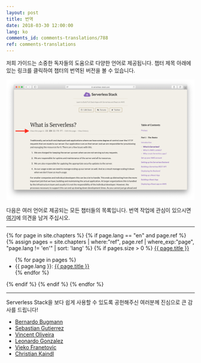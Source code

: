 ```yaml
---
layout: post
title: 번역 
date: 2018-03-30 12:00:00
lang: ko
comments_id: comments-translations/788
ref: comments-translations
---
```


저희 가이드는 소중한 독자들의 도움으로 다양한 언어로 제공됩니다. 챕터 제목 아래에 있는 링크를 클릭하여 챕터의 번역된 버전을 볼 수 있습니다.

![챕터 번역 링크 화면](/assets/chapter-translation-links.png)

다음은 여러 언어로 제공되는 모든 챕터들의 목록입니다. 번역 작업에 관심이 있으시면 [여기](https://discourse.serverless-stack.com/t/help-us-translate-serverless-stack/596/15)에 의견을 남겨 주십시오.

---

<div>
  {% for page in site.chapters %}
    {% if page.lang == "en" and page.ref %}
      {% assign pages = site.chapters | where:"ref", page.ref | where_exp:"page", "page.lang != 'en'" | sort: 'lang' %}
      {% if pages.size > 0 %}
        <a href="{{ page.url }}">{{ page.title }}</a>
        <ul>
        {% for page in pages %}
          <li>{{ page.lang }}: <a href="{{ page.url }}">{{ page.title }}</a></li>
        {% endfor %}
        </ul>
      {% endif %}
    {% endif %}
  {% endfor %}
</div>

---

Serverless Stack을 보다 쉽게 사용할 수 있도록 공헌해주신  여러분께 진심으로 큰 감사를 드립니다!

- [Bernardo Bugmann](https://github.com/bernardobugmann)
- [Sebastian Gutierrez](https://github.com/pepas24)
- [Vincent Oliveira](https://github.com/vincentoliveira)
- [Leonardo Gonzalez](https://github.com/leogonzalez)
- [Vieko Franetovic](https://github.com/vieko)
- [Christian Kaindl](https://github.com/christiankaindl)
